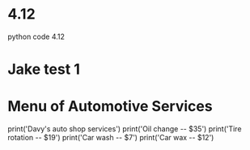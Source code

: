 # 4.12
python code 4.12
# Jake test 1
# Menu of Automotive Services
print('Davy's auto shop services')
print('Oil change -- $35')
print('Tire rotation -- $19')
print('Car wash -- $7')
print('Car wax -- $12')
